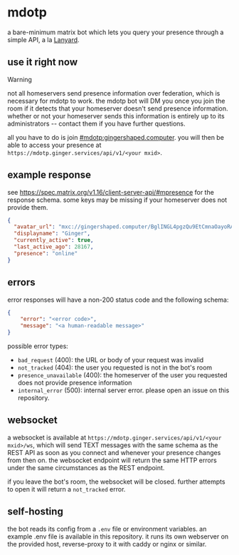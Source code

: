 # mdotp

a bare-minimum matrix bot which lets you query your presence through a simple API, a la [Lanyard](https://github.com/Phineas/lanyard).

## use it right now
> [!WARNING]
> not all homeservers send presence information over federation, which is necessary for mdotp to work. the mdotp
> bot will DM you once you join the room if it detects that your homeserver doesn't send presence information.
> whether or not your homeserver sends this information is entirely up to its administrators -- contact them
> if you have further questions.

all you have to do is join [#mdotp:gingershaped.computer](https://matrix.to/#/#mdotp:gingershaped.computer). you will then be able to access your presence at `https://mdotp.ginger.services/api/v1/<your mxid>`.

## example response
see https://spec.matrix.org/v1.16/client-server-api/#mpresence for the response schema. some keys may be missing if your homeserver does not provide them.
```json
{
  "avatar_url": "mxc://gingershaped.computer/BglINGL4pgzQu9EtCmnaOayoRAOTJOr2",
  "displayname": "Ginger",
  "currently_active": true,
  "last_active_ago": 28167,
  "presence": "online"
}
```

## errors
error responses will have a non-200 status code and the following schema:
```json
{
    "error": "<error code>",
    "message": "<a human-readable message>"
}
```
possible error types:
- `bad_request` (400): the URL or body of your request was invalid
- `not_tracked` (404): the user you requested is not in the bot's room
- `presence_unavailable` (400): the homeserver of the user you requested does not provide presence information
- `internal_error` (500): internal server error. please open an issue on this repository.

## websocket
a websocket is available at `https://mdotp.ginger.services/api/v1/<your mxid>/ws`, which will send TEXT messages with the same schema as the REST API as soon as you connect and whenever your presence changes from then on. the websocket endpoint will return the same HTTP errors under the same circumstances as the REST endpoint.

if you leave the bot's room, the websocket will be closed. further attempts to open it will return a `not_tracked` error.

## self-hosting
the bot reads its config from a `.env` file or environment variables. an example .env file is available in this repository. it runs its own webserver on the provided host, reverse-proxy to it with caddy or nginx or similar.